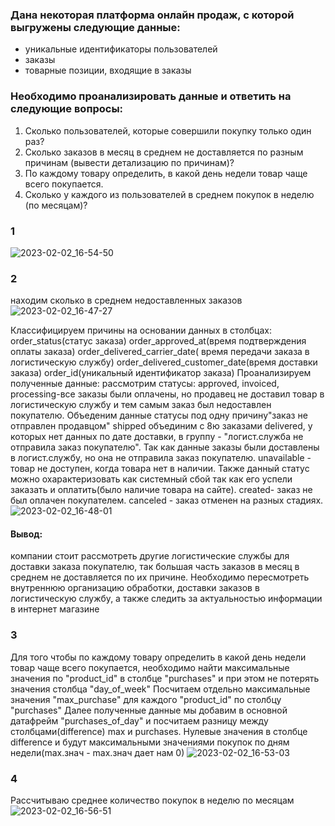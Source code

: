 ### Дана некоторая платформа онлайн продаж, с которой выгружены следующие данные:
* уникальные идентификаторы пользователей
* заказы
* товарные позиции, входящие в заказы
### Необходимо проанализировать данные и ответить на следующие вопросы:
1. Сколько пользователей, которые совершили покупку только один раз?
2. Сколько заказов в месяц в среднем не доставляется по разным причинам (вывести детализацию по причинам)?
3. По каждому товару определить, в какой день недели товар чаще всего покупается.
4. Сколько у каждого из пользователей в среднем покупок в неделю (по месяцам)?

### 1
![2023-02-02_16-54-50](https://user-images.githubusercontent.com/122619433/216343851-bdfdc138-42d5-4687-b104-ffc100c8aee4.png)

### 2 
находим сколько в среднем недоставленных заказов
![2023-02-02_16-47-27](https://user-images.githubusercontent.com/122619433/216342440-ab523ee4-68ba-40f9-8e10-309cd6b6ea0f.png)

Классифицируем причины на основании данных в столбцах: order_status(статус заказа) order_approved_at(время подтверждения оплаты заказа) order_delivered_carrier_date( время передачи заказа в логистическую службу) order_delivered_customer_date(время доставки заказа) order_id(уникальный идентификатор заказа)
Проанализируем полученные данные: рассмотрим статусы: approved, invoiced, processing-все заказы были оплачены, но продавец не доставил товар в логистическую службу и тем самым заказ был недоставлен покупателю. Объеденим данные статусы под одну причину"заказ не отправлен продавцом" shipped объединим с 8ю заказами delivered, у которых нет данных по дате доставки, в группу - "логист.служба не отправила заказ покупателю". Так как данные заказы были доставлены в логист.службу, но она не отправила заказ покупателю. unavailable - товар не доступен, когда товара нет в наличии. Также данный статус можно охарактеризовать как системный сбой так как его успели заказать и оплатить(было наличие товара на сайте). created- заказ не был оплачен покупателем. canceled - заказ отменен на разных стадиях.
![2023-02-02_16-48-01](https://user-images.githubusercontent.com/122619433/216342775-d9a16a1f-95d8-4bd2-9cbe-1f29001be808.png)

#### Вывод: 
компании стоит рассмотреть другие логистические службы для доставки заказа покупателю, так большая часть заказов в месяц в среднем не доставляется по их причине. Необходимо пересмотреть внутреннюю организацию обработки, доставки заказов в логистическую службу, а также следить за актуальностью информации в интернет магазине

### 3
Для того чтобы по каждому товару определить в какой день недели товар чаще всего покупается, необходимо найти максимальные значения по "product_id" в столбце "purchases" и при этом не потерять значения столбца "day_of_week" Посчитаем отдельно максимальные значения "max_purchase" для каждого "product_id" по столбцу "purchases" Далее полученные данные мы добавим в основной датафрейм "purchases_of_day" и посчитаем разницу между столбцами(difference) max и purchases. Нулевые значения в столбце difference и будут максимальными значениями покупок по дням недели(max.знач - max.знач дает нам 0)
![2023-02-02_16-53-03](https://user-images.githubusercontent.com/122619433/216343465-0eee2c68-872c-4ff4-8e90-a8bcca5010c1.png)

### 4
Рассчитываю среднее количество покупок в неделю по месяцам
![2023-02-02_16-56-51](https://user-images.githubusercontent.com/122619433/216345027-777ddec4-469a-4d16-9aca-31f9fd61dc26.png)
